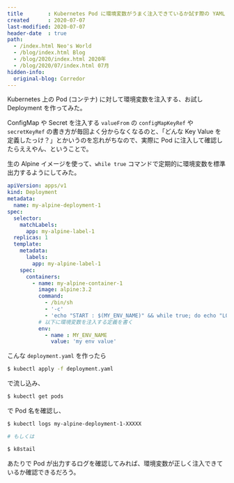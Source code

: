 ```yaml
---
title        : Kubernetes Pod に環境変数がうまく注入できているか試す際の YAML ファイル
created      : 2020-07-07
last-modified: 2020-07-07
header-date  : true
path:
  - /index.html Neo's World
  - /blog/index.html Blog
  - /blog/2020/index.html 2020年
  - /blog/2020/07/index.html 07月
hidden-info:
  original-blog: Corredor
---
```


Kubernetes 上の Pod (コンテナ) に対して環境変数を注入する、お試し Deployment を作ってみた。

ConfigMap や Secret を注入する `valueFrom` の `configMapKeyRef` や `secretKeyRef` の書き方が毎回よく分からなくなるのと、「どんな Key Value を定義したっけ？」とかいうのを忘れがちなので、実際に Pod に注入して確認したらええやん、ということで。

生の Alpine イメージを使って、`while true` コマンドで定期的に環境変数を標準出力するようにしてみた。

```yaml
apiVersion: apps/v1
kind: Deployment
metadata:
  name: my-alpine-deployment-1
spec:
  selector:
    matchLabels:
      app: my-alpine-label-1
  replicas: 1
  template:
    metadata:
      labels:
        app: my-alpine-label-1
    spec:
      containers:
        - name: my-alpine-container-1
          image: alpine:3.2
          command:
            - /bin/sh
            - '-c'
            - 'echo "START : $(MY_ENV_NAME)" && while true; do echo "LOOP : $(MY_ENV_NAME)"; sleep 1m; done'
          # 以下に環境変数を注入する定義を書く
          env:
            - name : MY_ENV_NAME
              value: 'my env value'
```

こんな `deployment.yaml` を作ったら

```bash
$ kubectl apply -f deployment.yaml
```

で流し込み、

```bash
$ kubectl get pods
```

で Pod 名を確認し、

```bash
$ kubectl logs my-alpine-deployment-1-XXXXX

# もしくは

$ k8stail
```

あたりで Pod が出力するログを確認してみれば、環境変数が正しく注入できているか確認できるだろう。
